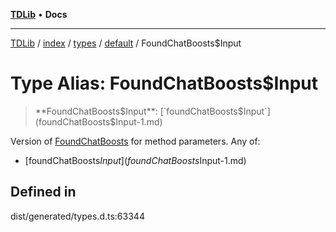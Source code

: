 [**TDLib**](../../../../../../README.md) • **Docs**

***

[TDLib](../../../../../../modules.md) / [index](../../../../../README.md) / [types](../../../README.md) / [default](../README.md) / FoundChatBoosts$Input

# Type Alias: FoundChatBoosts$Input

> **FoundChatBoosts$Input**: [`foundChatBoosts$Input`](foundChatBoosts$Input-1.md)

Version of [FoundChatBoosts](FoundChatBoosts.md) for method parameters.
Any of:
- [foundChatBoosts$Input](foundChatBoosts$Input-1.md)

## Defined in

dist/generated/types.d.ts:63344
